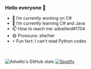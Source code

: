 ### Hello everyone 👋

- 🔭 I’m currently working on C#
- 🌱 I’m currently learning C# and Java
- 📫 How to reach me: advellerd#1704
- 😄 Pronouns: she/her
- ⚡ Fun fact: I can't read Python codes
<br>

![Advello's GitHub stats](https://github-readme-stats.vercel.app/api?username=Advello&show_icons=true&theme=radical)
[![Spotify](https://idk-advello.vercel.app/api/spotify)](https://open.spotify.com/user/tuxl2h4zza9ttojmbv3yi2jwp)



